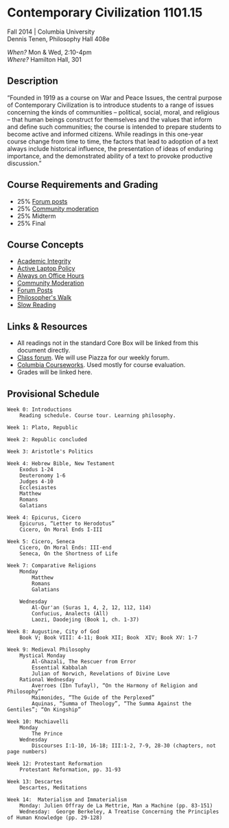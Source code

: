 ﻿# Contemporary Civilization 1101.15   
Fall 2014 | Columbia University  
Dennis Tenen, Philosophy Hall 408e  

*When?* Mon & Wed, 2:10-4pm  
*Where?* Hamilton Hall, 301  

## Description
“Founded in 1919 as a course on War and Peace Issues, the central purpose of Contemporary Civilization is to introduce students to a range of issues concerning the kinds of communities – political, social, moral, and religious – that human beings construct for themselves and the values that inform and define such communities; the course is intended to prepare students to become active and informed citizens. While readings in this one-year course change from time to time, the factors that lead to adoption of a text always include historical influence, the presentation of ideas of enduring importance, and the demonstrated ability of a text to provoke productive discussion.”

## Course Requirements and Grading
* 25% [Forum posts](https://github.com/denten-courses/teaching-concepts/blob/master/forum-posts.md)
* 25% [Community moderation](https://github.com/denten-courses/teaching-concepts/blob/master/community-moderation.md)
* 25% Midterm
* 25% Final

## Course Concepts
* [Academic Integrity](https://github.com/denten-courses/teaching-concepts/blob/master/academic-integrity.md)
* [Active Laptop Policy](https://github.com/denten-courses/teaching-concepts/blob/master/laptop-policy.md)
* [Always on Office Hours](https://github.com/denten-courses/teaching-concepts/blob/master/always-on-office-hours.md)
* [Community Moderation](https://github.com/denten-courses/teaching-concepts/blob/master/community-moderation.md)
* [Forum Posts](https://github.com/denten-courses/teaching-concepts/blob/master/forum-posts.md)
* [Philosopher's Walk](https://github.com/denten-courses/teaching-concepts/blob/master/philosophers-walk.md)
* [Slow Reading](https://github.com/denten-courses/teaching-concepts/blob/master/slow-reading.md)

## Links & Resources
* All readings not in the standard Core Box will be linked from this document directly.
* [Class forum](https://piazza.com/class/hzlqne7c3xz173). We will use Piazza for our weekly forum.
* [Columbia Courseworks](https://courseworks.columbia.edu/portal/site/COCIC1101_015_2014_3). Used mostly for course evaluation.
* Grades will be linked here.

## Provisional Schedule
```
Week 0: Introductions
    Reading schedule. Course tour. Learning philosophy.
```

```
Week 1: Plato, Republic

```

```
Week 2: Republic concluded 
```
```
Week 3: Aristotle's Politics 
```
```
Week 4: Hebrew Bible, New Testament
    Exodus 1-24
    Deuteronomy 1-6
    Judges 4-10
    Ecclesiastes
    Matthew
    Romans
    Galatians

```
```
Week 4: Epicurus, Cicero
    Epicurus, “Letter to Herodotus”
    Cicero, On Moral Ends I-III

```
```
Week 5: Cicero, Seneca
    Cicero, On Moral Ends: III-end
    Seneca, On the Shortness of Life 

```
```
Week 7: Comparative Religions
    Monday 
        Matthew 
        Romans 
        Galatians

    Wednesday 
        Al-Qur'an (Suras 1, 4, 2, 12, 112, 114)
        Confucius, Analects (All)
        Laozi, Daodejing (Book 1, ch. 1-37)

```
```
Week 8: Augustine, City of God 
    Book V; Book VIII: 4-11; Book XII; Book  XIV; Book XV: 1-7

```
```
Week 9: Medieval Philosophy
    Mystical Monday
        Al-Ghazali, The Rescuer from Error
        Essential Kabbalah
        Julian of Norwich, Revelations of Divine Love
	Rational Wednesday
        Averroes (Ibn Tufayl), “On the Harmony of Religion and Philosophy”’ 
        Maimonides, “The Guide of the Perplexed”
        Aquinas, “Summa of Theology”, “The Summa Against the Gentiles”; “On Kingship”

```
```
Week 10: Machiavelli
	Monday
        The Prince 
    Wednesday
        Discourses I:1-10, 16-18; III:1-2, 7-9, 28-30 (chapters, not page numbers)

```
```
Week 12: Protestant Reformation 
	Protestant Reformation, pp. 31-93 

```
```
Week 13: Descartes
    Descartes, Meditations

```
```
Week 14:  Materialism and Immaterialism
    Monday: Julien Offray de La Mettrie, Man a Machine (pp. 83-151)
    Wednesday:  George Berkeley, A Treatise Concerning the Principles of Human Knowledge (pp. 29-128)
```
